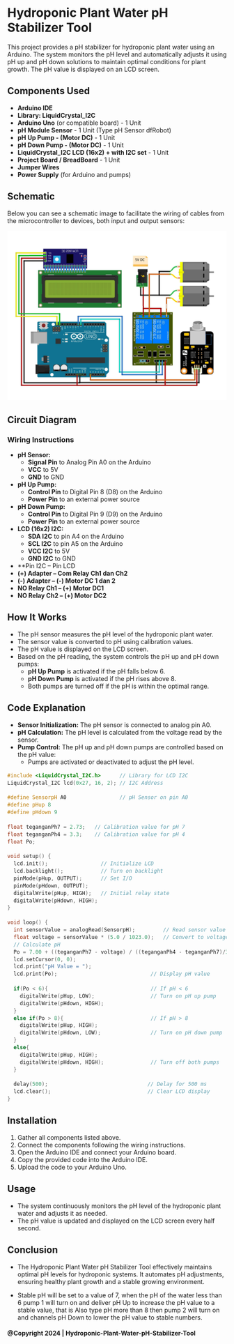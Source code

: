 # Hydroponic Plant Water pH Stabilizer Tool

This project provides a pH stabilizer for hydroponic plant water using an Arduino. The system monitors the pH level and automatically adjusts it using pH up and pH down solutions to maintain optimal conditions for plant growth. The pH value is displayed on an LCD screen.

## Components Used

- **Arduino IDE**
- **Library: LiquidCrystal_I2C**
- **Arduino Uno** (or compatible board) - 1 Unit
- **pH Module Sensor** - 1 Unit (Type pH Sensor dfRobot)
- **pH Up Pump - (Motor DC)** - 1 Unit
- **pH Down Pump - (Motor DC)** - 1 Unit
- **LiquidCrystal_I2C LCD (16x2) + with I2C set** - 1 Unit
- **Project Board / BreadBoard** - 1 Unit
- **Jumper Wires**
- **Power Supply** (for Arduino and pumps)

## Schematic

Below you can see a schematic image to facilitate the wiring of cables from the microcontroller to devices, both input and output sensors:

![Schematic](img/skema.jpg)

## Circuit Diagram

### Wiring Instructions

- **pH Sensor:**
  - **Signal Pin** to Analog Pin A0 on the Arduino
  - **VCC** to 5V
  - **GND** to GND
- **pH Up Pump:**
  - **Control Pin** to Digital Pin 8 (D8) on the Arduino
  - **Power Pin** to an external power source
- **pH Down Pump:**
  - **Control Pin** to Digital Pin 9 (D9) on the Arduino
  - **Power Pin** to an external power source
- **LCD (16x2) I2C:**
  - **SDA I2C** to pin A4 on the Arduino
  - **SCL I2C** to pin A5 on the Arduino
  - **VCC I2C** to 5V
  - **GND I2C** to GND
- \*\*Pin I2C – Pin LCD
- **(+) Adapter – Com Relay Ch1 dan Ch2**
- **(-) Adapter – (-) Motor DC 1 dan 2**
- **NO Relay Ch1 – (+) Motor DC1**
- **NO Relay Ch2 – (+) Motor DC2**

## How It Works

- The pH sensor measures the pH level of the hydroponic plant water.
- The sensor value is converted to pH using calibration values.
- The pH value is displayed on the LCD screen.
- Based on the pH reading, the system controls the pH up and pH down pumps:
  - **pH Up Pump** is activated if the pH falls below 6.
  - **pH Down Pump** is activated if the pH rises above 8.
  - Both pumps are turned off if the pH is within the optimal range.

## Code Explanation

- **Sensor Initialization:** The pH sensor is connected to analog pin A0.
- **pH Calculation:** The pH level is calculated from the voltage read by the sensor.
- **Pump Control:** The pH up and pH down pumps are controlled based on the pH value:
  - Pumps are activated or deactivated to adjust the pH level.

```cpp
#include <LiquidCrystal_I2C.h>      // Library for LCD I2C
LiquidCrystal_I2C lcd(0x27, 16, 2); // I2C Address

#define SensorpH A0                 // pH Sensor on pin A0
#define pHup 8
#define pHdown 9

float teganganPh7 = 2.73;   // Calibration value for pH 7
float teganganPh4 = 3.3;    // Calibration value for pH 4
float Po;

void setup() {
  lcd.init();                 // Initialize LCD
  lcd.backlight();            // Turn on backlight
  pinMode(pHup, OUTPUT);      // Set I/O
  pinMode(pHdown, OUTPUT);
  digitalWrite(pHup, HIGH);   // Initial relay state
  digitalWrite(pHdown, HIGH);
}

void loop() {
  int sensorValue = analogRead(SensorpH);         // Read sensor value
  float voltage = sensorValue * (5.0 / 1023.0);   // Convert to voltage
  // Calculate pH
  Po = 7.00 + ((teganganPh7 - voltage) / ((teganganPh4 - teganganPh7)/3));
  lcd.setCursor(0, 0);
  lcd.print("pH Value = ");
  lcd.print(Po);                              // Display pH value

  if(Po < 6){                                 // If pH < 6
    digitalWrite(pHup, LOW);                  // Turn on pH up pump
    digitalWrite(pHdown, HIGH);
  }
  else if(Po > 8){                            // If pH > 8
    digitalWrite(pHup, HIGH);
    digitalWrite(pHdown, LOW);                // Turn on pH down pump
  }
  else{
    digitalWrite(pHup, HIGH);
    digitalWrite(pHdown, HIGH);               // Turn off both pumps
  }

  delay(500);                                // Delay for 500 ms
  lcd.clear();                               // Clear LCD display
}
```

## Installation

1. Gather all components listed above.
2. Connect the components following the wiring instructions.
3. Open the Arduino IDE and connect your Arduino board.
4. Copy the provided code into the Arduino IDE.
5. Upload the code to your Arduino Uno.

## Usage

- The system continuously monitors the pH level of the hydroponic plant water and adjusts it as needed.
- The pH value is updated and displayed on the LCD screen every half second.

## Conclusion

- The Hydroponic Plant Water pH Stabilizer Tool effectively maintains optimal pH levels for hydroponic systems. It automates pH adjustments, ensuring healthy plant growth and a stable growing environment.

- Stable pH will be set to a value of 7, when the pH of the water less than 6 pump 1 will turn on and deliver pH Up to increase the pH value to a stable value, that is Also type pH more than 8 then pump 2 will turn on and channels pH Down to lower the pH value to stable numbers.

#### @Copyright 2024 | Hydroponic-Plant-Water-pH-Stabilizer-Tool
